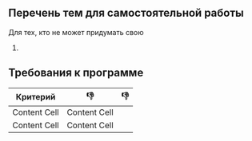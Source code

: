 ## Перечень тем для самостоятельной работы
Для тех, кто не может придумать свою

1.

## Требования к программе

Критерий      | :-1: | :-1: 
------------- | -----|-------
Content Cell  | Content Cell
Content Cell  | Content Cell
